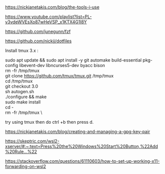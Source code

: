 https://nickjanetakis.com/blog/the-tools-i-use

https://www.youtube.com/playlist?list=PL-v3vdeWVEsXo87wHeVSP_x1KTX4G1l8Y

https://github.com/junegunn/fzf

https://github.com/nickjj/dotfiles

Install tmux 3.x :

sudo apt update && sudo apt install -y git automake build-essential pkg-config libevent-dev libncurses5-dev byacc bison \
rm -fr /tmp/tmux \
git clone https://github.com/tmux/tmux.git /tmp/tmux \
cd /tmp/tmux \
git checkout 3.0 \
sh autogen.sh \
./configure && make \
sudo make install \
cd - \
rm -fr /tmp/tmux \

try using tmux then do ctrl +b then press d.

https://nickjanetakis.com/blog/creating-and-managing-a-gpg-key-pair

https://skeptric.com/wsl2-xserver/#:~:text=Press%20the%20Windows%20Start%20Button,%22Add%20Rule...%22

https://stackoverflow.com/questions/61110603/how-to-set-up-working-x11-forwarding-on-wsl2
